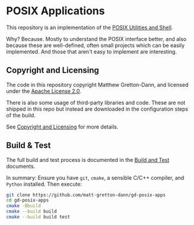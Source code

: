 # POSIX Applications

This repository is an implementation of the
[POSIX Utilities and Shell](https://pubs.opengroup.org/onlinepubs/9699919799/).

Why?  Because.  Mostly to understand the POSIX interface better, and also
because these are well-defined, often small projects which can be easily
implemented.  And those that aren't easy to implement are interesting.

## Copyright and Licensing

The code in this repository copyright Matthew Gretton-Dann, and licensed under
the [Apache License 2.0](./LICENSE).

There is also some usage of third-party libraries and code.  These are not shipped in this repo
but instead are downloaded in the configuration steps of the build.

See [Copyright and Licensing](./docs/copyright-and-licensing.md) for more details.

## Build & Test

The full build and test process is documented in the [Build and Test](./docs/build-and-test.md)
documents.

In summary: Ensure you have `git`, `cmake`, a sensible C/C++ compiler, and `Python` installed. Then
execute:

```sh
git clone https://github.com/matt-gretton-dann/gd-posix-apps
cd gd-posix-apps
cmake -Bbuild
cmake --build build
cmake --build build test
```
